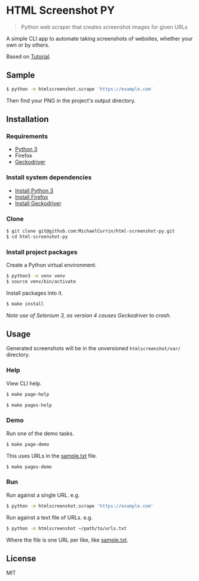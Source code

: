 # HTML Screenshot PY
> Python web scraper that creates screenshot images for given URLs

A simple CLI app to automate taking screenshots of websites, whether your own or by others.

Based on [Tutorial](https://pythonbasics.org/selenium-screenshot/).


## Sample

```sh
$ python -m htmlscreenshot.scrape 'https://example.com'
```

Then find your PNG in the project's output directory.


## Installation

### Requirements

- [Python 3](https://www.python.org)
- Firefox
- [Geckodriver](https://firefox-source-docs.mozilla.org/testing/geckodriver/index.html)

### Install system dependencies

- [Install Python 3](https://gist.github.com/MichaelCurrin/57caae30bd7b0991098e9804a9494c23)
- [Install Firefox](https://www.mozilla.org/en-US/firefox/new/)
- [Install Geckodriver](https://gist.github.com/MichaelCurrin/877a6ab95d6e8edcd1b1bcb60e71815f)

### Clone

```sh
$ git clone git@github.com:MichaelCurrin/html-screenshot-py.git
$ cd html-screenshot-py
```

### Install project packages

Create a Python virtual environment.

```bash
$ python3 -m venv venv 
$ source venv/bin/activate 
```

Install packages into it.

```sh
$ make install
```

_Note use of Selenium 3, as version 4 causes Geckodriver to crash._


## Usage

Generated screenshots will be in the unversioned `htmlscreenshot/var/` directory.

### Help

View CLI help.

```sh
$ make page-help
```

```sh
$ make pages-help
```

### Demo

Run one of the demo tasks.

```sh
$ make page-demo
```

This uses URLs in the [sample.txt](/htmlscreenshot/sample.txt) file.

```sh
$ make pages-demo
```

### Run

Run against a single URL. e.g.

```sh
$ python -m htmlscreenshot.scrape 'https://example.com'
```

Run against a text file of URLs. e.g.

```sh
$ python -m htmlscreenshot ~/path/to/urls.txt
```

Where the file is one URL per like, like [sample.txt](/htmlscreenshot/sample.txt).


## License

MIT
